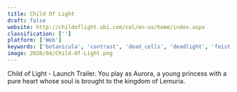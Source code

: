 ```yaml
---
title: Child Of Light
draft: false 
website: http://childoflight.ubi.com/col/en-us/home/index.aspx
classification: ['']
platform: ['Web']
keywords: ['botanicula', 'contrast', 'dead_cells', 'deadlight', 'feist', 'hollow_knight', 'hornet', 'insanely_twisted_shadow_planet', 'limbo', 'shovel_knight', 'super_meat_boy', 'the_silent_age', 'world_of_goo']
image: 2020/04/Child-Of-Light.png
---
```

Child of Light - Launch Trailer. You play as Aurora, a young princess with a pure heart whose soul is brought to the kingdom of Lemuria.